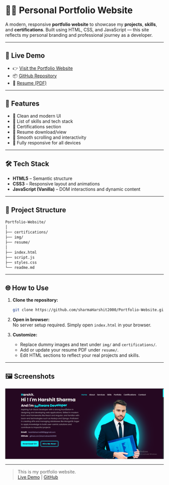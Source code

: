 # 🧑‍💻 Personal Portfolio Website

A modern, responsive **portfolio website** to showcase my **projects**, **skills**, and **certifications**. Built using HTML, CSS, and JavaScript — this site reflects my personal branding and professional journey as a developer.

---

## 🚀 Live Demo

- 👉 [Visit the Portfolio Website](https://portfolios-personals.netlify.app/)
- 📦 [GitHub Repository](https://github.com/sharmaHarshit2000/Portfolio-Website)
- 🧾 [Resume (PDF)](./resume/HarshitSharma_InternshalaResume.pdf) <!-- Update filename if needed -->

---

## 📌 Features

- 🎯 Clean and modern UI
- 🧠 List of skills and tech stack
- 🧾 Certifications section
- 🧳 Resume download/view
- 🧩 Smooth scrolling and interactivity
- 📱 Fully responsive for all devices

---

## 🛠️ Tech Stack

- **HTML5** – Semantic structure
- **CSS3** – Responsive layout and animations
- **JavaScript (Vanilla)** – DOM interactions and dynamic content

---

## 📂 Project Structure

```
Portfolio-Website/
│
├── certifications/
├── img/
├── resume/
│
├── index.html
├── script.js
├── styles.css
└── readme.md
```

---

## 🌐 How to Use

1. **Clone the repository:**
   ```bash
   git clone https://github.com/sharmaHarshit2000/Portfolio-Website.git
   ```
2. **Open in browser:**  
   No server setup required. Simply open `index.html` in your browser.

3. **Customize:**
   - Replace dummy images and text under `img/` and `certifications/`.
   - Add or update your resume PDF under `resume/`.
   - Edit HTML sections to reflect your real projects and skills.

---

## 🖼️ Screenshots

![Portfolio Screenshot](./img/screenshot.png)

---

> This is my portfolio website.  
> [Live Demo](https://portfolios-personals.netlify.app/) | [GitHub](https://github.com/sharmaHarshit2000/Portfolio-Website)
